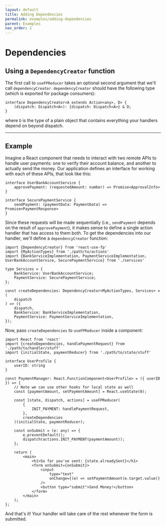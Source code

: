 ```yaml
---
layout: default
title: Adding Dependencies
permalink: examples/adding-dependencies
parent: Examples
nav_order: 1
---
```


# Dependencies

## Using a `DependencyCreator` function

The first call to `useFPReducer` takes an optional second argument that we'll call `dependencyCreator`.  `dependencyCreator` should have the following type (which is exported for package consumers):
```
interface DependencyCreator<A extends Action<any>, D> {
	(dispatch: Dispatch<A>): {dispatch: Dispatch<A>} & D;
}
```
where `D` is the type of a plain object that contains everything your handlers depend on beyond dispatch.

---
## Example
Imagine a React component that needs to interact with two remote APIs to handle user payments: one to verify their account balance, and another to actually send the money.  Our application defines an interface for working with each of these APIs, that look like this:
```
interface UserBankAccountService {
	approvePayment: (requestedAmount: number) => Promise<ApprovalInfo>
}

interface SecurePaymentService {
	sendPayment: (paymentData: PaymentData) => Promise<PaymentResponse>
}
```
Since these requests will be made sequentially (i.e., `sendPayment` depends on the result of `approvePayment`), it makes sense to define a single action handler that has access to them both.  To get the dependencies into our handler, we'll define a `dependencyCreator` function:
```
import {DependencyCreator} from 'react-use-fp'
import {MyActionTypes} from './path/to/actions'
import {BankServiceImplementation, PaymentServiceImplementation, UserBankAccountService, SecurePaymentService} from './services'

type Services = {
	BankService: UserBankAccountService;
	PaymentService: SecurePaymentService;
};

const createDependencies: DependencyCreator<MyActionTypes, Services> = (
	dispatch
) => ({
	dispatch,
	BankService: BankServiceImplementation,
	PaymentService: PaymentServiceImplementation,
});
```
Now, pass `createDependencies` to `useFPReducer` inside a component:
```
import React from 'react'
import {createDependencies, handlePaymentRequest} from './path/to/handler/stuff'
import {initialState, paymentReducer} from './path/to/state/stuff'

interface UserProfile {
	userID: string
}

const PaymentManager: React.FunctionComponent<UserProfile> = ({ userID }) => {
	// Note we can use other hooks for local state as well
	const [paymentAmount, setPaymentAmount] = React.useState(0);

	const [state, dispatch, actions] = useFPReducer(
		{
			INIT_PAYMENT: handlePaymentRequest,
		},
		createDependencies
	)(initialState, paymentReducer);

	const onSubmit = (e: any) => {
		e.preventDefault();
		dispatch(actions.INIT_PAYMENT(paymentAmount));
	};

	return (
		<main>
			<h1>So far you've sent: {state.alreadySent}</h1>
			<form onSubmit={onSubmit}>
				<input
					type="text"
					onChange={(e) => setPaymentAmount(e.target.value)}
				/>
				<button type="submit">Send Money!</button>
			</form>
		</main>
	);
};
```
And that's it!  Your handler will take care of the rest whenever the form is submitted.